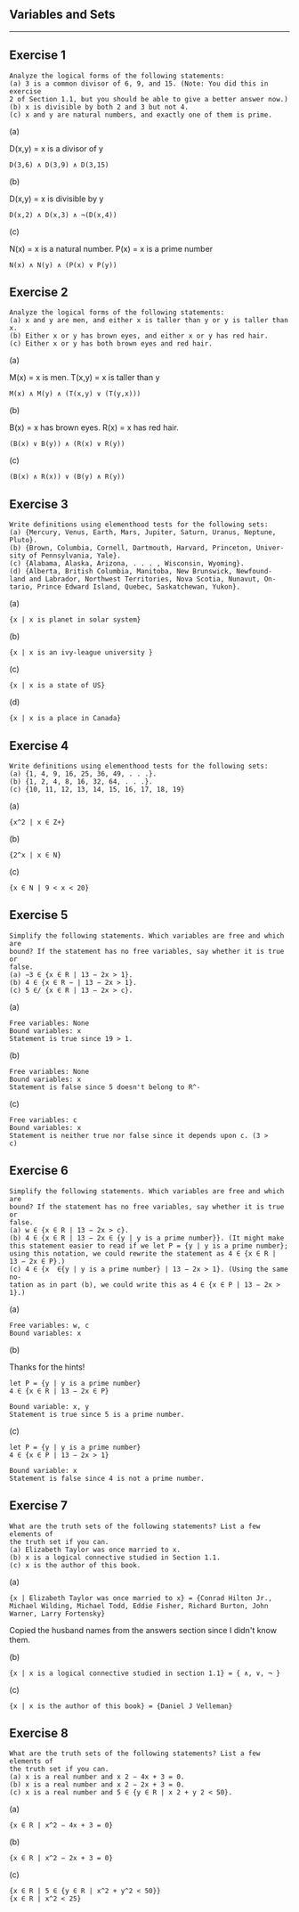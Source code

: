 Variables and Sets
------------------
------------------

Exercise 1
-----------

    Analyze the logical forms of the following statements:
    (a) 3 is a common divisor of 6, 9, and 15. (Note: You did this in exercise
    2 of Section 1.1, but you should be able to give a better answer now.)
    (b) x is divisible by both 2 and 3 but not 4.
    (c) x and y are natural numbers, and exactly one of them is prime.

(a)

D(x,y) = x is a divisor of y

    D(3,6) ∧ D(3,9) ∧ D(3,15)

(b)

D(x,y) = x is divisible by y

    D(x,2) ∧ D(x,3) ∧ ¬(D(x,4))

(c)

N(x) = x is a natural number.
P(x) = x is a prime number

    N(x) ∧ N(y) ∧ (P(x) ∨ P(y))

Exercise 2
----------

    Analyze the logical forms of the following statements:
    (a) x and y are men, and either x is taller than y or y is taller than x.
    (b) Either x or y has brown eyes, and either x or y has red hair.
    (c) Either x or y has both brown eyes and red hair.

(a)

M(x) = x is men.
T(x,y) = x is taller than y

    M(x) ∧ M(y) ∧ (T(x,y) ∨ (T(y,x)))

(b)

B(x) = x has brown eyes.
R(x) = x has red hair.

    (B(x) ∨ B(y)) ∧ (R(x) ∨ R(y))

(c)

    (B(x) ∧ R(x)) ∨ (B(y) ∧ R(y))

Exercise 3
----------

    Write definitions using elementhood tests for the following sets:
    (a) {Mercury, Venus, Earth, Mars, Jupiter, Saturn, Uranus, Neptune,
    Pluto}.
    (b) {Brown, Columbia, Cornell, Dartmouth, Harvard, Princeton, Univer-
    sity of Pennsylvania, Yale}.
    (c) {Alabama, Alaska, Arizona, . . . , Wisconsin, Wyoming}.
    (d) {Alberta, British Columbia, Manitoba, New Brunswick, Newfound-
    land and Labrador, Northwest Territories, Nova Scotia, Nunavut, On-
    tario, Prince Edward Island, Quebec, Saskatchewan, Yukon}.

(a)

    {x | x is planet in solar system}

(b)

    {x | x is an ivy-league university }

(c)

    {x | x is a state of US}

(d)

    {x | x is a place in Canada}

Exercise 4
----------

    Write definitions using elementhood tests for the following sets:
    (a) {1, 4, 9, 16, 25, 36, 49, . . .}.
    (b) {1, 2, 4, 8, 16, 32, 64, . . .}.
    (c) {10, 11, 12, 13, 14, 15, 16, 17, 18, 19}

(a)

    {x^2 | x ∈ Z+}

(b)

    {2^x | x ∈ N}

(c)

    {x ∈ N | 9 < x < 20}

Exercise 5
-----------

    Simplify the following statements. Which variables are free and which are
    bound? If the statement has no free variables, say whether it is true or
    false.
    (a) −3 ∈ {x ∈ R | 13 − 2x > 1}.
    (b) 4 ∈ {x ∈ R − | 13 − 2x > 1}.
    (c) 5 ∈/ {x ∈ R | 13 − 2x > c}.

(a)

    Free variables: None
    Bound variables: x
    Statement is true since 19 > 1.

(b)

    Free variables: None
    Bound variables: x
    Statement is false since 5 doesn't belong to R^-

(c)

    Free variables: c
    Bound variables: x
    Statement is neither true nor false since it depends upon c. (3 >
    c)

Exercise 6
-----------

    Simplify the following statements. Which variables are free and which are
    bound? If the statement has no free variables, say whether it is true or
    false.
    (a) w ∈ {x ∈ R | 13 − 2x > c}.
    (b) 4 ∈ {x ∈ R | 13 − 2x ∈ {y | y is a prime number}}. (It might make
    this statement easier to read if we let P = {y | y is a prime number};
    using this notation, we could rewrite the statement as 4 ∈ {x ∈ R |
    13 − 2x ∈ P}.)
    (c) 4 ∈ {x  ∈{y | y is a prime number} | 13 − 2x > 1}. (Using the same no-
    tation as in part (b), we could write this as 4 ∈ {x ∈ P | 13 − 2x > 1}.)

(a)

    Free variables: w, c
    Bound variables: x

(b)

Thanks for the hints!

    let P = {y | y is a prime number}
    4 ∈ {x ∈ R | 13 − 2x ∈ P}

    Bound variable: x, y
    Statement is true since 5 is a prime number.

(c)

    let P = {y | y is a prime number}
    4 ∈ {x ∈ P | 13 − 2x > 1}

    Bound variable: x
    Statement is false since 4 is not a prime number.

Exercise 7
----------

    What are the truth sets of the following statements? List a few elements of
    the truth set if you can.
    (a) Elizabeth Taylor was once married to x.
    (b) x is a logical connective studied in Section 1.1.
    (c) x is the author of this book.

(a)

    {x | Elizabeth Taylor was once married to x} = {Conrad Hilton Jr.,
    Michael Wilding, Michael Todd, Eddie Fisher, Richard Burton, John
    Warner, Larry Fortensky}

Copied the husband names from the answers section since I didn't know them.

(b)

    {x | x is a logical connective studied in section 1.1} = { ∧, ∨, ¬ }

(c)

    {x | x is the author of this book} = {Daniel J Velleman}

Exercise 8
-----------

    What are the truth sets of the following statements? List a few elements of
    the truth set if you can.
    (a) x is a real number and x 2 − 4x + 3 = 0.
    (b) x is a real number and x 2 − 2x + 3 = 0.
    (c) x is a real number and 5 ∈ {y ∈ R | x 2 + y 2 < 50}.

(a)

    {x ∈ R | x^2 − 4x + 3 = 0}

(b)

    {x ∈ R | x^2 − 2x + 3 = 0}

(c)

    {x ∈ R | 5 ∈ {y ∈ R | x^2 + y^2 < 50}}
    {x ∈ R | x^2 < 25}
